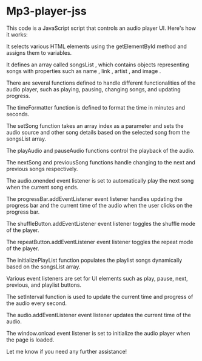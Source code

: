 # Mp3-player-jss
This code is a JavaScript script that controls an audio player UI. Here's how it works:

It selects various HTML elements using the getElementById method and assigns them to variables.

It defines an array called songsList , which contains objects representing songs with properties such as name , link , artist , and image .

There are several functions defined to handle different functionalities of the audio player, such as playing, pausing, changing songs, and updating
progress.

The timeFormatter function is defined to format the time in minutes and seconds.

The setSong function takes an array index as a parameter and sets the audio source and other song details based on the selected song from the songsList array.

The playAudio and pauseAudio functions control the playback of the audio.

The nextSong and previousSong functions handle changing to the next and previous songs respectively.

The audio.onended event listener is set to automatically play the next song when the current song ends.

The progressBar.addEventListener event listener handles updating the progress bar and the current time of the audio when the user clicks on the progress bar.

The shuffleButton.addEventListener event listener toggles the shuffle mode of the player.

The repeatButton.addEventListener event listener toggles the repeat mode of the player.

The initializePlayList function populates the playlist songs dynamically based on the songsList array.

Various event listeners are set for UI elements such as play, pause, next, previous, and playlist buttons.

The setInterval function is used to update the current time and progress of the audio every second.

The audio.addEventListener event listener updates the current time of the audio.

The window.onload event listener is set to initialize the audio player when the page is loaded.

Let me know if you need any further assistance!
